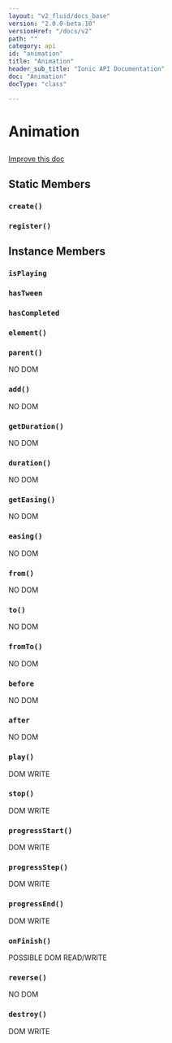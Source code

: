 ```yaml
---
layout: "v2_fluid/docs_base"
version: "2.0.0-beta.10"
versionHref: "/docs/v2"
path: ""
category: api
id: "animation"
title: "Animation"
header_sub_title: "Ionic API Documentation"
doc: "Animation"
docType: "class"

---
```










<h1 class="api-title">
<a class="anchor" name="animation" href="#animation"></a>

Animation





</h1>

<a class="improve-v2-docs" href="http://github.com/driftyco/ionic/edit/master//src/animations/animation.ts#L1">
Improve this doc
</a>











<!-- @usage tag -->


<!-- @property tags -->
<h2><a class="anchor" name="static-members" href="#static-members"></a>Static Members</h2>
<div id="create"></div>
<h3><a class="anchor" name="create" href="#create"></a><code>create()</code>
  
</h3>











<div id="register"></div>
<h3><a class="anchor" name="register" href="#register"></a><code>register()</code>
  
</h3>













<!-- instance methods on the class -->

<h2><a class="anchor" name="instance-members" href="#instance-members"></a>Instance Members</h2>

<div id="isPlaying"></div>

<h3>
<a class="anchor" name="isPlaying" href="#isPlaying"></a>
<code>isPlaying</code>
  

</h3>












<div id="hasTween"></div>

<h3>
<a class="anchor" name="hasTween" href="#hasTween"></a>
<code>hasTween</code>
  

</h3>












<div id="hasCompleted"></div>

<h3>
<a class="anchor" name="hasCompleted" href="#hasCompleted"></a>
<code>hasCompleted</code>
  

</h3>












<div id="element"></div>

<h3>
<a class="anchor" name="element" href="#element"></a>
<code>element()</code>
  

</h3>












<div id="parent"></div>

<h3>
<a class="anchor" name="parent" href="#parent"></a>
<code>parent()</code>
  

</h3>

NO DOM











<div id="add"></div>

<h3>
<a class="anchor" name="add" href="#add"></a>
<code>add()</code>
  

</h3>

NO DOM











<div id="getDuration"></div>

<h3>
<a class="anchor" name="getDuration" href="#getDuration"></a>
<code>getDuration()</code>
  

</h3>

NO DOM











<div id="duration"></div>

<h3>
<a class="anchor" name="duration" href="#duration"></a>
<code>duration()</code>
  

</h3>

NO DOM











<div id="getEasing"></div>

<h3>
<a class="anchor" name="getEasing" href="#getEasing"></a>
<code>getEasing()</code>
  

</h3>

NO DOM











<div id="easing"></div>

<h3>
<a class="anchor" name="easing" href="#easing"></a>
<code>easing()</code>
  

</h3>

NO DOM











<div id="from"></div>

<h3>
<a class="anchor" name="from" href="#from"></a>
<code>from()</code>
  

</h3>

NO DOM











<div id="to"></div>

<h3>
<a class="anchor" name="to" href="#to"></a>
<code>to()</code>
  

</h3>

NO DOM











<div id="fromTo"></div>

<h3>
<a class="anchor" name="fromTo" href="#fromTo"></a>
<code>fromTo()</code>
  

</h3>

NO DOM











<div id="before"></div>

<h3>
<a class="anchor" name="before" href="#before"></a>
<code>before</code>
  

</h3>

NO DOM











<div id="after"></div>

<h3>
<a class="anchor" name="after" href="#after"></a>
<code>after</code>
  

</h3>

NO DOM











<div id="play"></div>

<h3>
<a class="anchor" name="play" href="#play"></a>
<code>play()</code>
  

</h3>

DOM WRITE











<div id="stop"></div>

<h3>
<a class="anchor" name="stop" href="#stop"></a>
<code>stop()</code>
  

</h3>

DOM WRITE











<div id="progressStart"></div>

<h3>
<a class="anchor" name="progressStart" href="#progressStart"></a>
<code>progressStart()</code>
  

</h3>

DOM WRITE











<div id="progressStep"></div>

<h3>
<a class="anchor" name="progressStep" href="#progressStep"></a>
<code>progressStep()</code>
  

</h3>

DOM WRITE











<div id="progressEnd"></div>

<h3>
<a class="anchor" name="progressEnd" href="#progressEnd"></a>
<code>progressEnd()</code>
  

</h3>

DOM WRITE











<div id="onFinish"></div>

<h3>
<a class="anchor" name="onFinish" href="#onFinish"></a>
<code>onFinish()</code>
  

</h3>

POSSIBLE DOM READ/WRITE











<div id="reverse"></div>

<h3>
<a class="anchor" name="reverse" href="#reverse"></a>
<code>reverse()</code>
  

</h3>

NO DOM











<div id="destroy"></div>

<h3>
<a class="anchor" name="destroy" href="#destroy"></a>
<code>destroy()</code>
  

</h3>

DOM WRITE












<!-- related link --><!-- end content block -->


<!-- end body block -->

